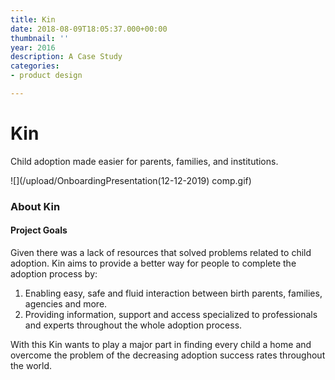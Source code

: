```yaml
---
title: Kin
date: 2018-08-09T18:05:37.000+00:00
thumbnail: ''
year: 2016
description: A Case Study
categories:
- product design

---
```

# Kin

Child adoption made easier for parents, families, and institutions.

![](/upload/OnboardingPresentation(12-12-2019) comp.gif)

### About Kin

#### Project Goals

Given there was a lack of resources that solved problems related to child adoption. Kin aims to provide a better way for people to complete the adoption process by:

1. Enabling easy, safe and fluid interaction between birth parents, families, agencies and more.
2. Providing information, support and access specialized to professionals and experts throughout the whole adoption process.

With this Kin wants to play a major part in finding every child a home and overcome the problem of the decreasing adoption success rates throughout the world.